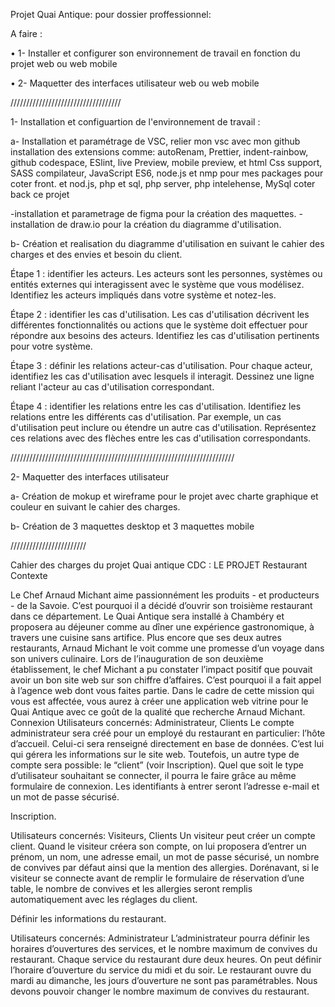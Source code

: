 Projet Quai Antique:
pour dossier proffessionnel:

A faire :

• 1- Installer et configurer son environnement de travail en fonction
du projet web ou web mobile

• 2- Maquetter des interfaces utilisateur web ou web mobile

///////////////////////////////////

1- Installation et configuartion de l'environnement de travail :

a- Installation et paramétrage de VSC, relier mon vsc avec mon github installation des extensions comme:
autoRenam, Prettier, indent-rainbow, github codespace, ESlint, live Preview, mobile preview, et html Css support, SASS compilateur, JavaScript ES6, node.js et nmp pour mes packages pour coter front.
et nod.js, php et sql, php server, php intelehense, MySql coter back ce projet

-installation et parametrage de figma pour la création des maquettes.
-installation de draw.io pour la création du diagramme d'utilisation.

b- Création et realisation du diagramme d'utilisation en suivant le cahier des charges et des envies et besoin du client.

Étape 1 : identifier les acteurs. Les acteurs sont les personnes, systèmes ou entités externes qui interagissent avec le système que vous modélisez. Identifiez les acteurs impliqués dans votre système et notez-les.

Étape 2 : identifier les cas d'utilisation. Les cas d'utilisation décrivent les différentes fonctionnalités ou actions que le système doit effectuer pour répondre aux besoins des acteurs. Identifiez les cas d'utilisation pertinents pour votre système.

Étape 3 : définir les relations acteur-cas d'utilisation. Pour chaque acteur, identifiez les cas d'utilisation avec lesquels il interagit. Dessinez une ligne reliant l'acteur au cas d'utilisation correspondant.

Étape 4 : identifier les relations entre les cas d'utilisation. Identifiez les relations entre les différents cas d'utilisation. Par exemple, un cas d'utilisation peut inclure ou étendre un autre cas d'utilisation. Représentez ces relations avec des flèches entre les cas d'utilisation correspondants.

///////////////////////////////////////////////////////////////////////

2- Maquetter des interfaces utilisateur

a- Création de mokup et wireframe pour le projet avec charte graphique et couleur en suivant le cahier des charges.

b- Création de 3 maquettes desktop et 3 maquettes mobile

////////////////////////

Cahier des charges du projet Quai antique
CDC : LE PROJET Restaurant
Contexte

Le Chef Arnaud Michant aime passionnément les produits - et producteurs - de la
Savoie.
C’est pourquoi il a décidé d’ouvrir son troisième restaurant dans ce département.
Le Quai Antique sera installé à Chambéry et proposera au déjeuner comme au dîner
une expérience gastronomique, à travers une cuisine sans artifice.
Plus encore que ses deux autres restaurants, Arnaud Michant le voit comme une
promesse d’un voyage dans son univers culinaire.
Lors de l’inauguration de son deuxième établissement, le chef Michant a pu constater
l’impact positif que pouvait avoir un bon site web sur son chiffre d’affaires. C’est
pourquoi il a fait appel à l’agence web dont vous faites partie.
Dans le cadre de cette mission qui vous est affectée, vous aurez à créer une
application web vitrine pour le Quai Antique avec ce goût de la qualité que recherche
Arnaud Michant.
Connexion
Utilisateurs concernés: Administrateur, Clients
Le compte administrateur sera créé pour un employé du restaurant en particulier:
l’hôte d’accueil. Celui-ci sera renseigné directement en base de données. C’est lui qui
gérera les informations sur le site web.
Toutefois, un autre type de compte sera possible: le “client” (voir Inscription).
Quel que soit le type d’utilisateur souhaitant se connecter, il pourra le faire grâce au
même formulaire de connexion. Les identifiants à entrer seront l’adresse e-mail et un
mot de passe sécurisé.

Inscription.

Utilisateurs concernés: Visiteurs, Clients
Un visiteur peut créer un compte client.
Quand le visiteur créera son compte, on lui proposera d’entrer un prénom, un nom, une
adresse email, un mot de passe sécurisé, un nombre de convives par défaut ainsi que
la mention des allergies.
Dorénavant, si le visiteur se connecte avant de remplir le formulaire de réservation
d’une table, le nombre de convives et les allergies seront remplis automatiquement
avec les réglages du client.

Définir les informations du restaurant.

Utilisateurs concernés: Administrateur
L’administrateur pourra définir les horaires d’ouvertures des services, et le nombre
maximum de convives du restaurant.
Chaque service du restaurant dure deux heures. On peut définir l’horaire d’ouverture
du service du midi et du soir. Le restaurant ouvre du mardi au dimanche, les jours
d’ouverture ne sont pas paramétrables.
Nous devons pouvoir changer le nombre maximum de convives du restaurant.
